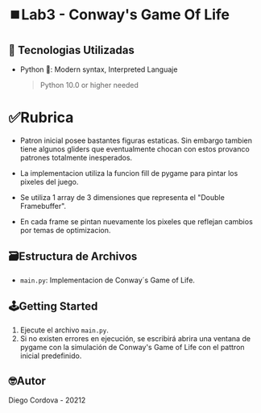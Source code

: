 # ⏹️Lab3 - Conway's Game Of Life

## 📡 Tecnologias Utilizadas
- Python 🐍: Modern syntax, Interpreted Languaje
  > Python 10.0 or higher needed

# ✅Rubrica

- Patron inicial
  posee bastantes figuras estaticas. Sin embargo tambien tiene algunos gliders que 
  eventualmente chocan con estos provanco patrones totalmente inesperados.

- La implementacion utiliza la funcion fill de pygame para pintar los pixeles del juego.

- Se utiliza 1 array de 3 dimensiones que representa el "Double Framebuffer".

- En cada frame se pintan nuevamente los pixeles que reflejan cambios por temas de optimizacion.

## 🗃️Estructura de Archivos
- `main.py`: Implementacion de Conway´s Game of Life.

## 🕹️Getting Started

1. Ejecute el archivo `main.py`.
2. Si no existen errores en ejecución, se escribirá abrira una ventana de pygame con la simulación de Conway's Game of Life con el pattron inicial predefinido.

## 🤓Autor

Diego Cordova - 20212


